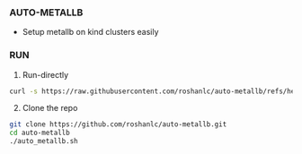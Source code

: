 ### AUTO-METALLB
- Setup metallb on kind clusters easily


### RUN
1. Run-directly
```bash
curl -s https://raw.githubusercontent.com/roshanlc/auto-metallb/refs/heads/main/auto_metallb.sh > auto_metallb.sh && chmod +x auto_metallb.sh && ./auto_metallb.sh
```

2. Clone the repo
```bash
git clone https://github.com/roshanlc/auto-metallb.git
cd auto-metallb
./auto_metallb.sh
```